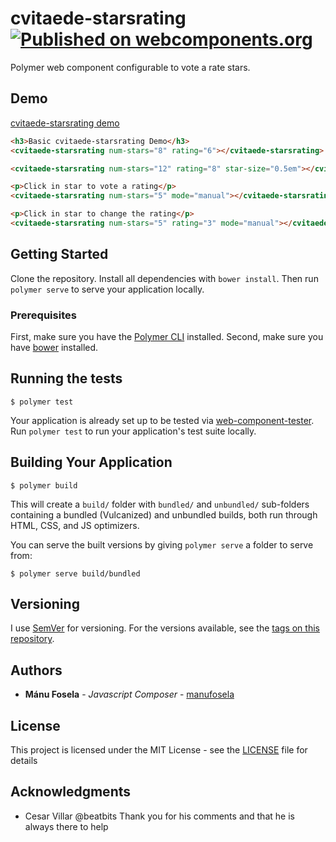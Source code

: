 # cvitaede-starsrating [![Published on webcomponents.org](https://img.shields.io/badge/webcomponents.org-published-blue.svg)](https://www.webcomponents.org/element/manufosela/cvitaede-starsrating)


Polymer web component configurable to vote a rate stars.

## Demo

[cvitaede-starsrating demo](http://codepen.io/manufosela/pen/QGaKMw)

<!---
```
<custom-element-demo>
  <template>
    <script src="../webcomponentsjs/webcomponents-lite.js"></script>
    <link rel="import" href="cvitaede-starsrating.html">
    <next-code-block></next-code-block>
  </template>
</custom-element-demo>
```
-->
```html
<h3>Basic cvitaede-starsrating Demo</h3>
<cvitaede-starsrating num-stars="8" rating="6"></cvitaede-starsrating>

<cvitaede-starsrating num-stars="12" rating="8" star-size="0.5em"></cvitaede-starsrating>

<p>Click in star to vote a rating</p>
<cvitaede-starsrating num-stars="5" mode="manual"></cvitaede-starsrating>

<p>Click in star to change the rating</p>
<cvitaede-starsrating num-stars="5" rating="3" mode="manual"></cvitaede-starsrating>
```


## Getting Started

Clone the repository. Install all dependencies with `bower install`. Then run `polymer serve` to serve your application locally.

### Prerequisites

First, make sure you have the [Polymer CLI](https://www.npmjs.com/package/polymer-cli) installed.
Second, make sure you have [bower](https://www.npmjs.com/package/bower) installed.

## Running the tests

```
$ polymer test
```

Your application is already set up to be tested via [web-component-tester](https://github.com/Polymer/web-component-tester). Run `polymer test` to run your application's test suite locally.


## Building Your Application

```
$ polymer build
```

This will create a `build/` folder with `bundled/` and `unbundled/` sub-folders
containing a bundled (Vulcanized) and unbundled builds, both run through HTML,
CSS, and JS optimizers.

You can serve the built versions by giving `polymer serve` a folder to serve
from:

```
$ polymer serve build/bundled
```
## Versioning

I use [SemVer](http://semver.org/) for versioning. For the versions available, see the [tags on this repository](https://github.com/manufosela/cvitaede-starsrating/tags). 

## Authors

* **Mánu Fosela** - *Javascript Composer* - [manufosela](https://github.com/manufosela)

## License

This project is licensed under the MIT License - see the [LICENSE](LICENSE) file for details

## Acknowledgments

* Cesar Villar @beatbits 
Thank you for his comments and that he is always there to help
